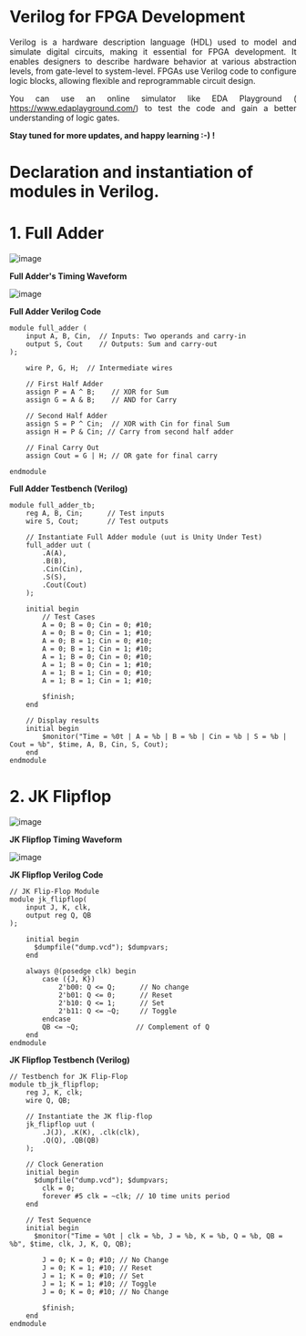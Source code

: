 # Verilog for FPGA Development

<div style="text-align: justify;">
  
Verilog is a hardware description language (HDL) used to model and simulate digital circuits, making it essential for FPGA development. It enables designers to describe hardware behavior at various abstraction levels, from gate-level to system-level. FPGAs use Verilog code to configure logic blocks, allowing flexible and reprogrammable circuit design.

You can use an online simulator like EDA Playground ( https://www.edaplayground.com/) to test the code and gain a better understanding of logic gates.

**Stay tuned for more updates, and happy learning :-) !**

</div>

# Declaration and instantiation of modules in Verilog.

# 1. Full Adder 

![image](https://github.com/user-attachments/assets/abd56ad4-f418-47e3-8ca9-35bd926dd845)

**Full Adder's Timing Waveform**

![image](https://github.com/user-attachments/assets/09de7355-4481-46e9-9090-253901d08080)

**Full Adder Verilog Code**

```
module full_adder (
    input A, B, Cin,  // Inputs: Two operands and carry-in
    output S, Cout    // Outputs: Sum and carry-out
);

    wire P, G, H;  // Intermediate wires

    // First Half Adder
    assign P = A ^ B;    // XOR for Sum
    assign G = A & B;    // AND for Carry

    // Second Half Adder
    assign S = P ^ Cin;  // XOR with Cin for final Sum
    assign H = P & Cin; // Carry from second half adder

    // Final Carry Out
    assign Cout = G | H; // OR gate for final carry

endmodule
```

**Full Adder Testbench (Verilog)**

```
module full_adder_tb;
    reg A, B, Cin;      // Test inputs
    wire S, Cout;       // Test outputs

    // Instantiate Full Adder module (uut is Unity Under Test)
    full_adder uut (
        .A(A), 
        .B(B), 
        .Cin(Cin), 
        .S(S), 
        .Cout(Cout)
    );

    initial begin
        // Test Cases
        A = 0; B = 0; Cin = 0; #10;
        A = 0; B = 0; Cin = 1; #10;
        A = 0; B = 1; Cin = 0; #10;
        A = 0; B = 1; Cin = 1; #10;
        A = 1; B = 0; Cin = 0; #10;
        A = 1; B = 0; Cin = 1; #10;
        A = 1; B = 1; Cin = 0; #10;
        A = 1; B = 1; Cin = 1; #10;

        $finish;
    end

    // Display results
    initial begin
        $monitor("Time = %0t | A = %b | B = %b | Cin = %b | S = %b | Cout = %b", $time, A, B, Cin, S, Cout);
    end
endmodule
```
# 2. JK Flipflop

![image](https://github.com/user-attachments/assets/78d1fd7e-3ce3-4732-a9ba-3da819f1d0f2)

**JK Flipflop Timing Waveform**

![image](https://github.com/user-attachments/assets/39fafa4c-0b85-450d-b57f-8c8f90509341)


**JK Flipflop Verilog Code**

```
// JK Flip-Flop Module
module jk_flipflop(
    input J, K, clk,
    output reg Q, QB
);
  
    initial begin
      $dumpfile("dump.vcd"); $dumpvars;
    end
    
    always @(posedge clk) begin
        case ({J, K})
            2'b00: Q <= Q;      // No change
            2'b01: Q <= 0;      // Reset
            2'b10: Q <= 1;      // Set
            2'b11: Q <= ~Q;     // Toggle
        endcase
        QB <= ~Q;              // Complement of Q
    end
endmodule
```

**JK Flipflop Testbench (Verilog)**

```
// Testbench for JK Flip-Flop
module tb_jk_flipflop;
    reg J, K, clk;
    wire Q, QB;
    
    // Instantiate the JK flip-flop
    jk_flipflop uut (
        .J(J), .K(K), .clk(clk),
        .Q(Q), .QB(QB)
    );
    
    // Clock Generation
    initial begin
      $dumpfile("dump.vcd"); $dumpvars;
        clk = 0;
        forever #5 clk = ~clk; // 10 time units period
    end
    
    // Test Sequence
    initial begin
      $monitor("Time = %0t | clk = %b, J = %b, K = %b, Q = %b, QB = %b", $time, clk, J, K, Q, QB);
        
        J = 0; K = 0; #10; // No Change
        J = 0; K = 1; #10; // Reset
        J = 1; K = 0; #10; // Set
        J = 1; K = 1; #10; // Toggle
        J = 0; K = 0; #10; // No Change
        
        $finish;
    end
endmodule
```
